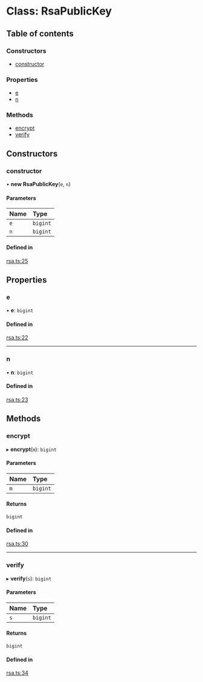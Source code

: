 # Class: RsaPublicKey

## Table of contents

### Constructors

- [constructor](RsaPublicKey.md#constructor)

### Properties

- [e](RsaPublicKey.md#e)
- [n](RsaPublicKey.md#n)

### Methods

- [encrypt](RsaPublicKey.md#encrypt)
- [verify](RsaPublicKey.md#verify)

## Constructors

### constructor

• **new RsaPublicKey**(`e`, `n`)

#### Parameters

| Name | Type |
| :------ | :------ |
| `e` | `bigint` |
| `n` | `bigint` |

#### Defined in

[rsa.ts:25](https://github.com/jordi0907/Ciber_Modules/blob/c8a5aa2/src/ts/rsa.ts#L25)

## Properties

### e

• **e**: `bigint`

#### Defined in

[rsa.ts:22](https://github.com/jordi0907/Ciber_Modules/blob/c8a5aa2/src/ts/rsa.ts#L22)

___

### n

• **n**: `bigint`

#### Defined in

[rsa.ts:23](https://github.com/jordi0907/Ciber_Modules/blob/c8a5aa2/src/ts/rsa.ts#L23)

## Methods

### encrypt

▸ **encrypt**(`m`): `bigint`

#### Parameters

| Name | Type |
| :------ | :------ |
| `m` | `bigint` |

#### Returns

`bigint`

#### Defined in

[rsa.ts:30](https://github.com/jordi0907/Ciber_Modules/blob/c8a5aa2/src/ts/rsa.ts#L30)

___

### verify

▸ **verify**(`s`): `bigint`

#### Parameters

| Name | Type |
| :------ | :------ |
| `s` | `bigint` |

#### Returns

`bigint`

#### Defined in

[rsa.ts:34](https://github.com/jordi0907/Ciber_Modules/blob/c8a5aa2/src/ts/rsa.ts#L34)
